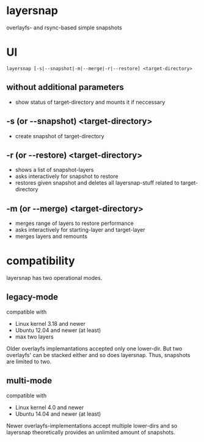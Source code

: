 layersnap
=========

overlayfs- and rsync-based simple snapshots

# UI

`layersnap [-s|--snapshot|-m|--merge|-r|--restore] <target-directory>`

## without additional parameters

* show status of target-directory and mounts it if neccessary

## -s (or --snapshot) \<target-directory\>

* create snapshot of target-directory

## -r (or --restore) \<target-directory\>

* shows a list of snapshot-layers
* asks interactively for snapshot to restore
* restores given snapshot and deletes all layersnap-stuff related to target-directory

## -m (or --merge) \<target-directory\>

* merges range of layers to restore performance
* asks interactively for starting-layer and target-layer
* merges layers and remounts 

# compatibility

layersnap has two operational modes.

## legacy-mode

compatible with
* Linux kernel 3.18 and newer
* Ubuntu 12.04 and newer (at least)
* max two layers

Older overlayfs implemantations accepted only one lower-dir. But two overlayfs' can be stacked either and so does layersnap. Thus, snapshots are limited to two.


## multi-mode

compatible with
* Linux kernel 4.0 and newer
* Ubuntu 14.04 and newer (at least)

Newer overlayfs-implementations accept multiple lower-dirs and so layersnap theoretically provides an unlimited amount of snapshots.
